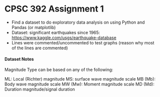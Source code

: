 # CPSC 392 Assignment 1

- Find a dataset to do exploratory data analysis on using Python and Pandas (or matplotlib)
- Dataset: significant earthquakes since 1965: https://www.kaggle.com/usgs/earthquake-database
- Lines were commented/uncommented to test graphs (reason why most of the lines are commented)

#### Dataset Notes

Magnitude Type can be based on any of the following:

ML: Local (Richter) magnitude
MS: surface wave magnitude scale
MB (Mb): Body wave magnitude scale
MW (Mw): Moment magnitude scale
MD (Md): Duration magnitude/signal duration
